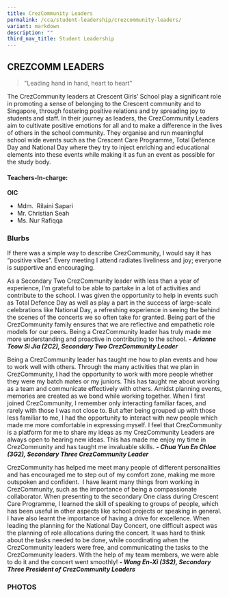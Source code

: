 ```yaml
---
title: CrezCommunity Leaders
permalink: /cca/student-leadership/crezcommunity-leaders/
variant: markdown
description: ""
third_nav_title: Student Leadership
---
```

## **CREZCOMM LEADERS** ##

> "Leading hand in hand, heart to heart"

The CrezCommunity leaders at Crescent Girls’ School play a significant role in promoting a sense of belonging to the Crescent community and to Singapore, through fostering positive relations and by spreading joy to students and staff. In their journey as leaders, the CrezCommunity Leaders aim to cultivate positive emotions for all and to make a difference in the lives of others in the school community. They organise and run meaningful school wide events such as the Crescent Care Programme, Total Defence Day and National Day where they try to inject enriching and educational elements into these events while making it as fun an event as possible for the study body.

#### **Teachers-In-charge:** ####
**OIC**
*   Mdm.  Rilaini Sapari
*   Mr. Christian Seah
*   Ms. Nur Rafiqqa


### **Blurbs** ###

If there was a simple way to describe CrezCommunity, I would say it has “positive vibes”. Every meeting I attend radiates liveliness and joy; everyone is supportive and encouraging.

As a Secondary Two CrezCommunity leader with less than a year of experience, I’m grateful to be able to partake in a lot of activities and contribute to the school. I was given the opportunity to help in events such as Total Defence Day as well as play a part in the success of large-scale celebrations like National Day, a refreshing experience in seeing the behind the scenes of the concerts we so often take for granted. Being part of the CrezCommunity family ensures that we are reflective and empathetic role models for our peers. Being a CrezCommunity leader has truly made me more understanding and proactive in contributing to the school. ***- Arianne Teow Si Jia (2C2), Secondary Two CrezCommunity Leader***

Being a CrezCommunity leader has taught me how to plan events and how to work well with others. Through the many activities that we plan in CrezCommunity, I had the opportunity to work with more people whether they were my batch mates or my juniors. This has taught me about working as a team and communicate effectively with others. Amidst planning events, memories are created as we bond while working together. When I first joined CrezCommunity, I remember only interacting familiar faces, and rarely with those I was not close to. But after being grouped up with those less familiar to me, I had the opportunity to interact with new people which made me more comfortable in expressing myself. I feel that CrezCommunity is a platform for me to share my ideas as my CrezCommunity Leaders are always open to hearing new ideas. This has made me enjoy my time in CrezCommunity and has taught me invaluable skills. ***- Chua Yun En Chloe (3G2), Secondary Three CrezCommunity Leader***

CrezCommunity has helped me meet many people of different personalities and has encouraged me to step out of my comfort zone, making me more outspoken and confident.  I have learnt many things from working in CrezCommunity, such as the importance of being a compassionate collaborator. When presenting to the secondary One class during Crescent Care Programme, I learned the skill of speaking to groups of people, which has been useful in other aspects like school projects or speaking in general. I have also learnt the importance of having a drive for excellence. When leading the planning for the National Day Concert, one difficult aspect was the planning of role allocations during the concert. It was hard to think about the tasks needed to be done, while coordinating when the CrezCommunity leaders were free, and communicating the tasks to the CrezCommunity leaders. With the help of my team members, we were able to do it and the concert went smoothly! ***- Wong En-Xi (3S2), Secondary Three President of CrezCommunity Leaders***


### **PHOTOS** ###